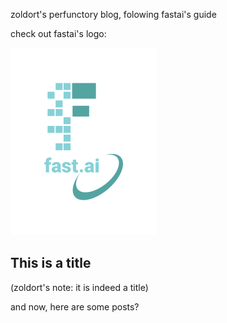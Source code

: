 zoldort's perfunctory blog, folowing fastai's guide

check out fastai's logo:

![Image of fast.ai logo](images/logo.png)

## This is a title 
(zoldort's note: it is indeed a title)

and now, here are some posts?
